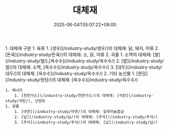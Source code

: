 ﻿---
title: "대체재"
date: 2025-06-04T05:07:22+09:00
lastmod: 2025-06-04T05:07:22+09:00
type: docs
sidebar:
  open: true
weight: 4
---
<div style="display:none">
  <meta property="article:published_time" content="2025-06-03T20:07:22Z" />
  <meta property="article:modified_time" content="2025-06-03T20:07:22Z" />
</div>
1. 대체재 구분
	1. 육류
		1. [생우](/industry-study/생우/)의 대체재: 닭, 돼지, 어류
		2. [돈육](/industry-study/돈육/)의 대체재: 소, 닭, 어류
	2. 곡물
		1. 소맥의 대체재: [쌀](/industry-study/쌀/),[옥수수](/industry-study/옥수수/)
		2. [쌀](/industry-study/쌀/)의 대체재: 소맥, [옥수수](/industry-study/옥수수/)
		3. [대두](/industry-study/대두/)의 대체재: [옥수수](/industry-study/옥수수/)
	2. 기타 농산물
		1. [원당](/industry-study/원당/)의 대체재: [옥수수](/industry-study/옥수수/)
	
	1. 에너지
		1. [천연가스](/industry-study/천연가스/)의 대체재: [석탄](/industry-study/석탄/), 난방유
	1. 광물
		1. [아연](/industry-study/아연/)의 대체재: 알루미늄합금
		2. [납](/industry-study/납/)의 대체재: [주석](/industry-study/주석/)
		3. [주석](/industry-study/주석/)의 대체재: [납](/industry-study/납/)
